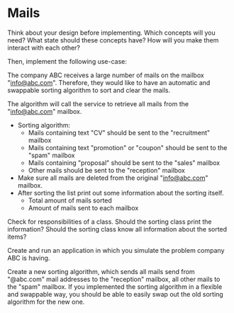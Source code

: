 # Mails

Think about your design before implementing.
Which concepts will you need? 
What state should these concepts have? 
How will you make them interact with each other?

Then, implement the following use-case:

The company ABC receives a large number of mails on the mailbox "info@abc.com". 
Therefore, they would like to have an automatic and swappable sorting algorithm to sort and clear the mails.

The algorithm will call the service to retrieve all mails from the "info@abc.com" mailbox.
- Sorting algorithm:
    - Mails containing text "CV" should be sent to the "recruitment" mailbox
    - Mails containing text "promotion" or "coupon" should be sent to the "spam" mailbox
    - Mails containing "proposal" should be sent to the "sales" mailbox
    - Other mails should be sent to the "reception" mailbox
- Make sure all mails are deleted from the original "info@abc.com" mailbox.
- After sorting the list print out some information about the sorting itself.
    - Total amount of mails sorted
    - Amount of mails sent to each mailbox

Check for responsibilities of a class. 
Should the sorting class print the information? 
Should the sorting class know all information about the sorted items?

Create and run an application in which you simulate the problem company ABC is having.

Create a new sorting algorithm, 
which sends all mails send from "@abc.com" mail addresses to the "reception" mailbox, 
all other mails to the "spam" mailbox.
If you implemented the sorting algorithm in a flexible and swappable way, 
you should be able to easily swap out the old sorting algorithm for the new one. 
